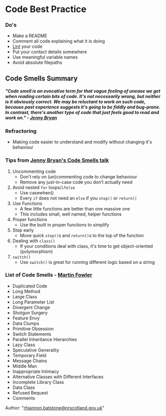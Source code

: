 # Code Best Practice

### Do's
* Make a README
* Comment all code explaining what it is doing
* [Lint](https://github.com/jimhester/lintr) your code
* Put your contact details somewhere
* Use meaningful variable names
* Avoid absolute filepaths

## Code Smells Summary
##### "Code smell is an evocative term for that vague feeling of unease we get when reading certain bits of code. It's not necessarily wrong, but neither is it obviously correct. We may be reluctant to work on such code, because past experience suggests it's going to be fiddly and bug-prone. In contrast, there's another type of code that just feels good to read and work on." - [Jenny Bryan](https://github.com/jennybc/code-smells-and-feels#:~:text=GitHub%3A%20%40jennybc%20%22Code%20smell%22%20is%20an%20evocative%20term,suggests%20it%27s%20going%20to%20be%20fiddly%20and%20bug-prone.)

###  Refractoring 
* Making code easier to understand and modify without changing it's behaviour



### Tips from [Jenny Bryan's Code Smells talk](https://www.youtube.com/watch?v=7oyiPBjLAWY)
1. Uncommenting code
    * Don't rely on (un)commenting code to change behaviour
    * Remove any just-in-case code you don’t actually need
2. Avoid nested `for` loops/`ifelse`
    * Use casewhen()
    * Every `if` does not need an `else` if you `stop()` or `return()`
3. Use Functions
    * A few little functions are better than one massive one
    * This includes small, well named, helper functions
4. Proper functions
    * Use the built in proper functions to simplify 
5. Stop early
    *  Move quick `stop()`s and `return()`s to the top of the function
6. Dealing with `class()`
    * If your conditions deal with class, it's time to get object-oriented (polymorphism)
7. `switch()`
    * Use `switch()` is great for running different logic based on a string


### List of Code Smells - [Martin Fowler](https://martinfowler.com/books/refactoring.html)
* Duplicated Code
* Long Method
* Large Class 
* Long Parameter List
* Divergent Change 
* Shotgun Surgery
* Feature Envy 
* Data Clumps
* Primitive Obsession 
* Switch Statements
* Parallel Inheritance Hierarchies 
* Lazy Class
* Speculative Generality 
* Temporary Field
* Message Chains 
* Middle Man
* Inappropriate Intimacy 
* Alternative Classes with Different Interfaces
* Incomplete Library Class 
* Data Class
* Refused Bequest 
* Comments

Author: "rhiannon.batstone@nrscotland.gov.uk"
